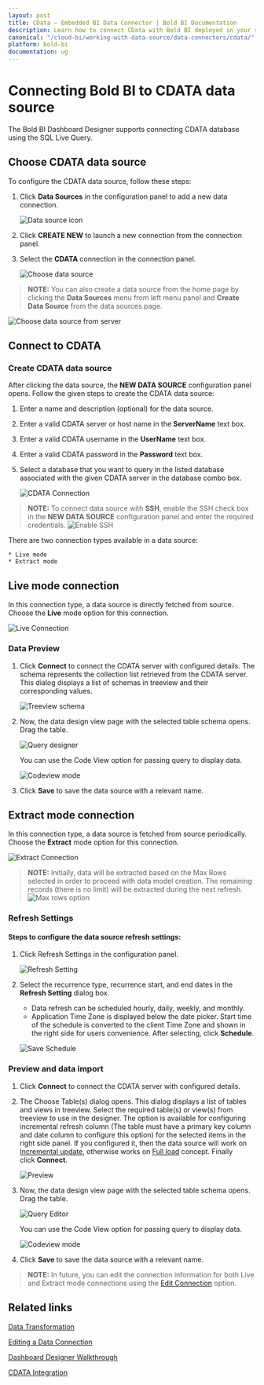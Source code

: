 ```yaml
---
layout: post
title: CData – Embedded BI Data Connector | Bold BI Documentation
description: Learn how to connect CData with Bold BI deployed in your server and create data source for dashboard preparation.
canonical: "/cloud-bi/working-with-data-source/data-connectors/cdata/"
platform: bold-bi
documentation: ug
---
```

 
# Connecting Bold BI to CDATA data source
The Bold BI Dashboard Designer supports connecting CDATA database using the SQL Live Query.

## Choose CDATA data source
To configure the CDATA data source, follow these steps: 
1. Click **Data Sources** in the configuration panel to add a new data connection.

   ![Data source icon](/static/assets/embedded/working-with-datasource/data-connectors/images/common/DataSourcesIcon.png)

2. Click **CREATE NEW** to launch a new connection from the connection panel.
3. Select the **CDATA** connection in the connection panel.

   ![Choose data source](/static/assets/embedded/working-with-datasource/data-connectors/images/Cdata/ChooseDS.png)

> **NOTE:**  You can also create a data source from the home page by clicking the **Data Sources** menu from left menu panel and **Create Data Source** from the data sources page.

   ![Choose data source from server](/static/assets/embedded/working-with-datasource/data-connectors/images/Cdata/ChooseDS_server.png)

## Connect to CDATA
### Create CDATA data source
After clicking the data source, the **NEW DATA SOURCE** configuration panel opens. Follow the given steps to create the CDATA data source: 
1. Enter a name and description (optional) for the data source. 
2. Enter a valid CDATA server or host name in the **ServerName** text box.
3. Enter a valid CDATA username in the **UserName** text box. 
4. Enter a valid CDATA password in the **Password** text box.
5. Select a database that you want to query in the listed database associated with the given CDATA server in the database combo box.

   ![CDATA Connection](/static/assets/embedded/working-with-datasource/data-connectors/images/Cdata/Cdata_Connection.png)

> **NOTE:**  To connect data source with **SSH**, enable the SSH check box in the **NEW DATA SOURCE** configuration panel and enter the required credentials.
![Enable SSH](/static/assets/embedded/working-with-datasource/images/enable-ssh.png#max-width=60%)
 
There are two connection types available in a data source:

	* Live mode
	* Extract mode

## Live mode connection

In this connection type, a data source is directly fetched from source. Choose the **Live** mode option for this connection.

![Live Connection](/static/assets/embedded/working-with-datasource/data-connectors/images/Cdata/Cdata_Live_Connection.png)

### Data Preview
1. Click **Connect** to connect the CDATA server with configured details. 
The schema represents the collection list retrieved from the CDATA server. This dialog displays a list of schemas in treeview and their corresponding values.

   ![Treeview schema](/static/assets/embedded/working-with-datasource/data-connectors/images/common/Treeview_schema.png)

2. Now, the data design view page with the selected table schema opens. Drag  the table.

   ![Query designer](/static/assets/embedded/working-with-datasource/data-connectors/images/common/QueryEditor_sql.png)

    You can use the Code View option for passing query to display data.

   ![Codeview mode](/static/assets/embedded/working-with-datasource/data-connectors/images/common/CodeViewMode.png)

3. Click **Save** to save the data source with a relevant name.

## Extract mode connection 

In this connection type, a data source is fetched from source periodically. Choose the **Extract** mode option for this connection.

![Extract Connection](/static/assets/embedded/working-with-datasource/data-connectors/images/Mysql/Mysql_Extract_Connection.png)

> **NOTE:**  Initially, data will be extracted based on the Max Rows selected in order to proceed with data model creation. The remaining records (there is no limit) will be extracted during the next refresh.  <br /> 
 ![Max rows option](/static/assets/embedded/working-with-datasource/data-connectors/images/Cdata/maxRowOption.png#max-width=60%)

### Refresh Settings
#### Steps to configure the data source refresh settings:
1. Click Refresh Settings in the configuration panel.

    ![Refresh Setting](/static/assets/embedded/working-with-datasource/data-connectors/images/Mysql/Mysql_Refresh_Setting.png)

2. Select the recurrence type, recurrence start, and end dates in the **Refresh Setting** dialog box.
	* Data refresh can be scheduled hourly, daily, weekly, and monthly.
	* Application Time Zone is displayed below the date picker. Start time of the schedule is converted to the client Time Zone and shown in the right side for users convenience. After selecting, click **Schedule**.

	![Save Schedule](/static/assets/embedded/working-with-datasource/data-connectors/images/common/RefreshSetting.png)

### Preview and data import
1. Click **Connect** to connect the CDATA server with configured details.
2. The Choose Table(s) dialog opens. This dialog displays a list of tables and views in treeview. Select the required table(s) or view(s) from treeview to use in the designer.
The option is available for configuring incremental refresh column (The table must have a primary key column and date column to configure this option) for the selected items in the right side panel. If you configured it, then the data source will work on [Incremental update](https://help.syncfusion.com/bold-bi/data-connectivity/sql-data-source?_ga=2.25793597.1655850217.1583139404-1533432591.1558675541#incremental-update), otherwise works on [Full load](https://help.syncfusion.com/bold-bi/data-connectivity/sql-data-source?_ga=2.25793597.1655850217.1583139404-1533432591.1558675541#full-load) concept. Finally click **Connect**.

   ![Preview](/static/assets/embedded/working-with-datasource/data-connectors/images/common/Preview_Extract.png)

3. Now, the data design view page with the selected table schema opens. Drag  the table.

   ![Query Editor](/static/assets/embedded/working-with-datasource/data-connectors/images/common/QueryEditor_Extract.png)
    
    You can use the Code View option for passing query to display data.

   ![Codeview mode](/static/assets/embedded/working-with-datasource/data-connectors/images/common/CodeViewMode_Extract.png)

4. Click **Save** to save the data source with a relevant name.

> **NOTE:**  In future, you can edit the connection information for both Live and Extract mode connections using the [Edit Connection](/embedded-bi/working-with-data-source/editing-a-data-connection/) option.

## Related links
[Data Transformation](/embedded-bi/working-with-data-source/transforming-data/joining-table/)

[Editing a Data Connection](/embedded-bi/working-with-data-source/editing-a-data-connection/)   

[Dashboard Designer Walkthrough](/embedded-bi/getting-started/quick-start/)

[CDATA Integration](https://www.boldbi.com/integrations/cdata)